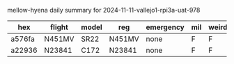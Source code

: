 mellow-hyena daily summary for 2024-11-11-vallejo1-rpi3a-uat-978

|hex|flight|model|reg|emergency|mil|weirdo|
|--|--|--|--|--|--|--|
|a576fa|N451MV|SR22|N451MV|none|F|F|
|a22936|N23841|C172|N23841|none|F|F|
